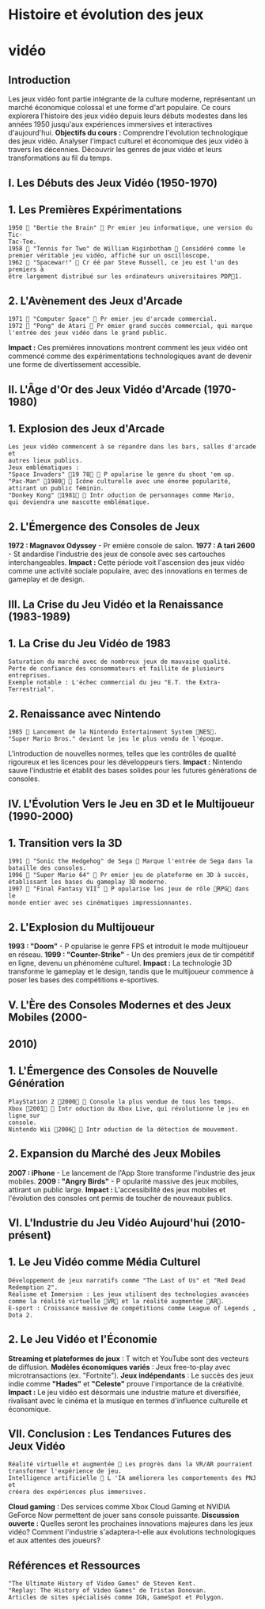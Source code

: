 # Histoire et évolution des jeux

# vidéo

## Introduction

Les jeux vidéo font partie intégrante de la culture moderne, représentant un
marché économique colossal et une forme d'art populaire. Ce cours explorera
l'histoire des jeux vidéo depuis leurs débuts modestes dans les années 1950
jusqu'aux expériences immersives et interactives d'aujourd'hui.
**Objectifs du cours :**
Comprendre l'évolution technologique des jeux vidéo.
Analyser l'impact culturel et économique des jeux vidéo à travers les
décennies.
Découvrir les genres de jeux vidéo et leurs transformations au fil du temps.

## I. Les Débuts des Jeux Vidéo (1950-1970)

## 1. Les Premières Expérimentations

```
1950  "Bertie the Brain"  Pr emier jeu informatique, une version du Tic-
Tac-Toe.
1958  "Tennis for Two" de William Higinbotham  Considéré comme le
premier véritable jeu vidéo, affiché sur un oscilloscope.
1962  "Spacewar!"  Cr éé par Steve Russell, ce jeu est l'un des premiers à
être largement distribué sur les ordinateurs universitaires PDP1.
```
## 2. L'Avènement des Jeux d'Arcade

```
1971  "Computer Space"  Pr emier jeu d'arcade commercial.
1972  "Pong" de Atari  Pr emier grand succès commercial, qui marque
l'entrée des jeux vidéo dans le grand public.
```

**Impact :** Ces premières innovations montrent comment les jeux vidéo ont
commencé comme des expérimentations technologiques avant de devenir une
forme de divertissement accessible.

## II. L'Âge d'Or des Jeux Vidéo d'Arcade (1970-1980)

## 1. Explosion des Jeux d'Arcade

```
Les jeux vidéo commencent à se répandre dans les bars, salles d'arcade et
autres lieux publics.
Jeux emblématiques :
"Space Invaders" 19 78  P opularise le genre du shoot 'em up.
"Pac-Man" 1980  Icône culturelle avec une énorme popularité,
attirant un public féminin.
"Donkey Kong" 1981  Intr oduction de personnages comme Mario,
qui deviendra une mascotte emblématique.
```
## 2. L'Émergence des Consoles de Jeux

**1972  Magnavox Odyssey**  Pr emière console de salon.
**1977  A tari 2600**  St andardise l'industrie des jeux de console avec ses
cartouches interchangeables.
**Impact :** Cette période voit l'ascension des jeux vidéo comme une activité
sociale populaire, avec des innovations en termes de gameplay et de design.

## III. La Crise du Jeu Vidéo et la Renaissance (1983-1989)

## 1. La Crise du Jeu Vidéo de 1983

```
Saturation du marché avec de nombreux jeux de mauvaise qualité.
Perte de confiance des consommateurs et faillite de plusieurs entreprises.
Exemple notable : L'échec commercial du jeu "E.T. the Extra-Terrestrial".
```
## 2. Renaissance avec Nintendo

```
1985  Lancement de la Nintendo Entertainment System NES.
"Super Mario Bros." devient le jeu le plus vendu de l'époque.
```

L'introduction de nouvelles normes, telles que les contrôles de qualité
rigoureux et les licences pour les développeurs tiers.
**Impact :** Nintendo sauve l'industrie et établit des bases solides pour les futures
générations de consoles.

## IV. L'Évolution Vers le Jeu en 3D et le Multijoueur (1990-2000)

## 1. Transition vers la 3D

```
1991  "Sonic the Hedgehog" de Sega  Marque l'entrée de Sega dans la
bataille des consoles.
1996  "Super Mario 64"  Pr emier jeu de plateforme en 3D à succès,
établissant les bases du gameplay 3D moderne.
1997  "Final Fantasy VII"  P opularise les jeux de rôle RPG dans le
monde entier avec ses cinématiques impressionnantes.
```
## 2. L'Explosion du Multijoueur

**1993  "Doom"**  P opularise le genre FPS et introduit le mode multijoueur en
réseau.
**1999  "Counter-Strike"**  Un des premiers jeux de tir compétitif en ligne,
devenu un phénomène culturel.
**Impact :** La technologie 3D transforme le gameplay et le design, tandis que le
multijoueur commence à poser les bases des compétitions e-sportives.

## V. L'Ère des Consoles Modernes et des Jeux Mobiles (2000-

## 2010)

## 1. L'Émergence des Consoles de Nouvelle Génération

```
PlayStation 2 2000  Console la plus vendue de tous les temps.
Xbox 2001  Intr oduction du Xbox Live, qui révolutionne le jeu en ligne sur
console.
Nintendo Wii 2006  Intr oduction de la détection de mouvement.
```
## 2. Expansion du Marché des Jeux Mobiles


**2007  iPhone**  Le lancement de l'App Store transforme l'industrie des jeux
mobiles.
**2009  "Angry Birds"**  P opularité massive des jeux mobiles, attirant un
public large.
**Impact :** L'accessibilité des jeux mobiles et l'évolution des consoles ont permis
de toucher de nouveaux publics.

## VI. L'Industrie du Jeu Vidéo Aujourd'hui (2010-présent)

## 1. Le Jeu Vidéo comme Média Culturel

```
Développement de jeux narratifs comme "The Last of Us" et "Red Dead
Redemption 2".
Réalisme et Immersion : Les jeux utilisent des technologies avancées
comme la réalité virtuelle VR et la réalité augmentée AR.
E-sport : Croissance massive de compétitions comme League of Legends ,
Dota 2.
```
## 2. Le Jeu Vidéo et l'Économie

**Streaming et plateformes de jeux**  T witch et YouTube sont des vecteurs de
diffusion.
**Modèles économiques variés**  Jeux free-to-play avec microtransactions
(ex. "Fortnite").
**Jeux indépendants**  Le succès des jeux indie comme **"Hades"** et
**"Celeste"** prouve l'importance de la créativité.
**Impact :** Le jeu vidéo est désormais une industrie mature et diversifiée,
rivalisant avec le cinéma et la musique en termes d'influence culturelle et
économique.

## VII. Conclusion : Les Tendances Futures des Jeux Vidéo

```
Réalité virtuelle et augmentée  Les progrès dans la VR/AR pourraient
transformer l'expérience de jeu.
Intelligence artificielle  L 'IA améliorera les comportements des PNJ et
créera des expériences plus immersives.
```

**Cloud gaming**  Des services comme Xbox Cloud Gaming et NVIDIA
GeForce Now permettent de jouer sans console puissante.
**Discussion ouverte :** Quelles seront les prochaines innovations majeures dans
les jeux vidéo? Comment l'industrie s'adaptera-t-elle aux évolutions
technologiques et aux attentes des joueurs?

## Références et Ressources

```
"The Ultimate History of Video Games" de Steven Kent.
"Replay: The History of Video Games" de Tristan Donovan.
Articles de sites spécialisés comme IGN, GameSpot et Polygon.
```

